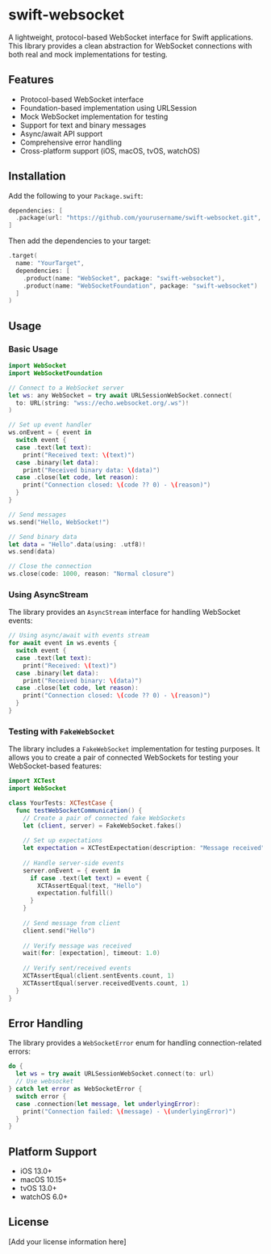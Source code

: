 # swift-websocket

A lightweight, protocol-based WebSocket interface for Swift applications. This
library provides a clean abstraction for WebSocket connections with both real
and mock implementations for testing.

## Features

- Protocol-based WebSocket interface
- Foundation-based implementation using URLSession
- Mock WebSocket implementation for testing
- Support for text and binary messages
- Async/await API support
- Comprehensive error handling
- Cross-platform support (iOS, macOS, tvOS, watchOS)

## Installation

Add the following to your `Package.swift`:

```swift
dependencies: [
  .package(url: "https://github.com/yourusername/swift-websocket.git", from: "1.0.0")
]
```

Then add the dependencies to your target:

```swift
.target(
  name: "YourTarget",
  dependencies: [
    .product(name: "WebSocket", package: "swift-websocket"),
    .product(name: "WebSocketFoundation", package: "swift-websocket")
  ]
)
```

## Usage

### Basic Usage

```swift
import WebSocket
import WebSocketFoundation

// Connect to a WebSocket server
let ws: any WebSocket = try await URLSessionWebSocket.connect(
  to: URL(string: "wss://echo.websocket.org/.ws")!
)

// Set up event handler
ws.onEvent = { event in
  switch event {
  case .text(let text):
    print("Received text: \(text)")
  case .binary(let data):
    print("Received binary data: \(data)")
  case .close(let code, let reason):
    print("Connection closed: \(code ?? 0) - \(reason)")
  }
}

// Send messages
ws.send("Hello, WebSocket!")

// Send binary data
let data = "Hello".data(using: .utf8)!
ws.send(data)

// Close the connection
ws.close(code: 1000, reason: "Normal closure")
```

### Using AsyncStream

The library provides an `AsyncStream` interface for handling WebSocket events:

```swift
// Using async/await with events stream
for await event in ws.events {
  switch event {
  case .text(let text):
    print("Received: \(text)")
  case .binary(let data):
    print("Received binary: \(data)")
  case .close(let code, let reason):
    print("Connection closed: \(code ?? 0) - \(reason)")
  }
}
```

### Testing with `FakeWebSocket`

The library includes a `FakeWebSocket` implementation for testing purposes. It
allows you to create a pair of connected WebSockets for testing your
WebSocket-based features:

```swift
import XCTest
import WebSocket

class YourTests: XCTestCase {
  func testWebSocketCommunication() {
    // Create a pair of connected fake WebSockets
    let (client, server) = FakeWebSocket.fakes()
    
    // Set up expectations
    let expectation = XCTestExpectation(description: "Message received")
    
    // Handle server-side events
    server.onEvent = { event in
      if case .text(let text) = event {
        XCTAssertEqual(text, "Hello")
        expectation.fulfill()
      }
    }
    
    // Send message from client
    client.send("Hello")
    
    // Verify message was received
    wait(for: [expectation], timeout: 1.0)
    
    // Verify sent/received events
    XCTAssertEqual(client.sentEvents.count, 1)
    XCTAssertEqual(server.receivedEvents.count, 1)
  }
}
```

## Error Handling

The library provides a `WebSocketError` enum for handling connection-related
errors:

```swift
do {
  let ws = try await URLSessionWebSocket.connect(to: url)
  // Use websocket
} catch let error as WebSocketError {
  switch error {
  case .connection(let message, let underlyingError):
    print("Connection failed: \(message) - \(underlyingError)")
  }
}
```

## Platform Support

- iOS 13.0+
- macOS 10.15+
- tvOS 13.0+
- watchOS 6.0+

## License

[Add your license information here]
